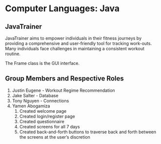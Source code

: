 <!--
This is the readme section.
Use this whenever possible to add or subtract
any information necessary for the full project,
such as project description. 

Here are some ideas to get you started and add to this comment section:

- 🔭 I’m currently working on ...
- 🌱 I’m currently learning ...
- 👯 I’m looking to collaborate on ...
- 🤔 I’m looking for help with ...
- 💬 Ask me about ...
-->

# Computer Languages: Java

## JavaTrainer

JavaTrainer aims to empower individuals in their fitness journeys by providing a comprehensive and user-friendly tool for tracking work-outs. Many individuals face challenges in maintaining a consistent workout routine.

The Frame class is the GUI interface.
## Group Members and Respective Roles

1. Justin Eugene - Workout Regime Recommendation
2. Jake Salter -  Database
3. Tony Nguyen - Connections
4. Yamen Abogamiza
    1) Created welcome page
    2) Created login/register page
    3) Created questionnaire
    4) Created screens for all 7 days
    5) Created back-and-forth buttons to traverse back
    and forth between the screens at the user’s discretion
